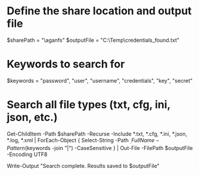 # Define the share location and output file
$sharePath = "\\aganfs"
$outputFile = "C:\Temp\credentials_found.txt"

# Keywords to search for
$keywords = "password", "user", "username", "credentials", "key", "secret"

# Search all file types (txt, cfg, ini, json, etc.)
Get-ChildItem -Path $sharePath -Recurse -Include *.txt, *.cfg, *.ini, *.json, *.log, *.xml | ForEach-Object {
    Select-String -Path $_.FullName -Pattern ($keywords -join "|") -CaseSensitive
} | Out-File -FilePath $outputFile -Encoding UTF8

Write-Output "Search complete. Results saved to $outputFile"
